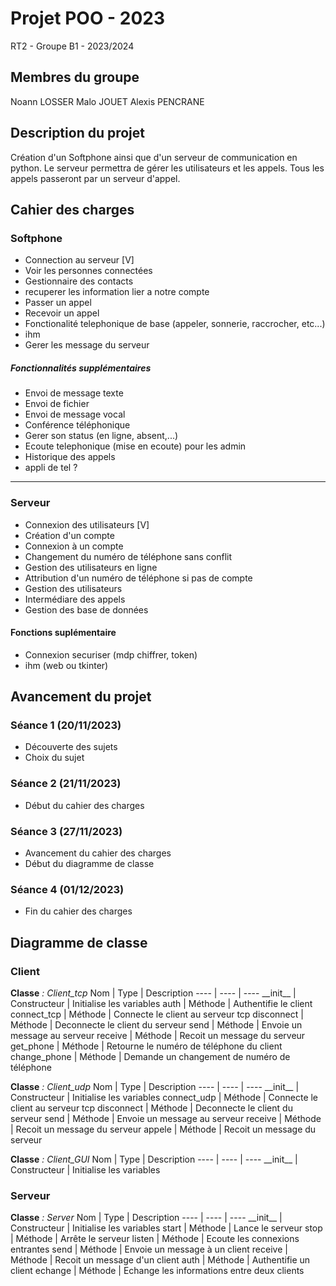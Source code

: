 # Projet POO - 2023
RT2 - Groupe B1 - 2023/2024

## Membres du groupe

Noann LOSSER
Malo JOUET
Alexis PENCRANE

## Description du projet

Création d'un Softphone ainsi que d'un serveur de communication en python.
Le serveur permettra de gérer les utilisateurs et les appels.
Tous les appels passeront par un serveur d'appel.

## Cahier des charges

### Softphone

- Connection au serveur [V]
- Voir les personnes connectées
- Gestionnaire des contacts
- recuperer les information lier a notre compte
- Passer un appel
- Recevoir un appel
- Fonctionalité telephonique de base (appeler, sonnerie, raccrocher, etc...)
- ihm
- Gerer les message du serveur

##### Fonctionnalités supplémentaires

- Envoi de message texte
- Envoi de fichier
- Envoi de message vocal
- Conférence téléphonique
- Gerer son status (en ligne, absent,...)
- Ecoute telephonique (mise en ecoute) pour les admin
- Historique des appels
- appli de tel ?

--------------------


### Serveur

- Connexion des utilisateurs [V]
- Création d'un compte
- Connexion à un compte
- Changement du numéro de téléphone sans conflit
- Gestion des utilisateurs en ligne
- Attribution d'un numéro de téléphone si pas de compte
- Gestion des utilisateurs
- Intermédiare des appels
- Gestion des base de données

#### Fonctions suplémentaire

- Connexion securiser (mdp chiffrer, token)
- ihm (web ou tkinter)


## Avancement du projet

### Séance 1 (20/11/2023)

- Découverte des sujets
- Choix du sujet

### Séance 2 (21/11/2023)

- Début du cahier des charges

### Séance 3 (27/11/2023)

- Avancement du cahier des charges
- Début du diagramme de classe

### Séance 4 (01/12/2023)
- Fin du cahier des charges







## Diagramme de classe

### Client

**Classe** *: Client_tcp*
Nom             | Type          | Description
----            | ----          | ----
\_\_init\_\_    | Constructeur  | Initialise les variables
auth            | Méthode       | Authentifie le client
connect_tcp     | Méthode       | Connecte le client au serveur tcp
disconnect      | Méthode       | Deconnecte le client du serveur
send            | Méthode       | Envoie un message au serveur
receive         | Méthode       | Recoit un message du serveur
get\_phone      | Méthode       | Retourne le numéro de téléphone du client
change\_phone   | Méthode       | Demande un changement de numéro de téléphone

**Classe** *: Client_udp*
Nom             | Type          | Description
----            | ----          | ----
\_\_init\_\_    | Constructeur  | Initialise les variables
connect_udp     | Méthode       | Connecte le client au serveur tcp
disconnect      | Méthode       | Deconnecte le client du serveur
send            | Méthode       | Envoie un message au serveur
receive         | Méthode       | Recoit un message du serveur
appele          | Méthode       | Recoit un message du serveur

**Classe** *: Client\_GUI*
Nom             | Type          | Description
----            | ----          | ----
\_\_init\_\_    | Constructeur  | Initialise les variables


### Serveur

**Classe** *: Server*
Nom             | Type          | Description
----            | ----          | ----
\_\_init\_\_    | Constructeur  | Initialise les variables
start           | Méthode       | Lance le serveur
stop            | Méthode       | Arrête le serveur
listen          | Méthode       | Ecoute les connexions entrantes
send            | Méthode       | Envoie un message à un client
receive         | Méthode       | Recoit un message d'un client
auth            | Méthode       | Authentifie un client
echange         | Méthode       | Echange les informations entre deux clients





